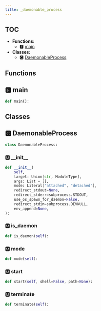 ```yaml
---
title: _daemonable_process
---
```


## TOC

- **Functions:**
  - 🅵 [main](#🅵-main)
- **Classes:**
  - 🅲 [DaemonableProcess](#🅲-daemonableprocess)

## Functions

## 🅵 main

```python
def main():
```

## Classes

## 🅲 DaemonableProcess

```python
class DaemonableProcess:
```


### 🅼 \_\_init\_\_

```python
def __init__(
    self,
    target: Union[str, ModuleType],
    args: List = [],
    mode: Literal["attached", "detached"],
    redirect_stdout=None,
    redirect_stderr=subprocess.STDOUT,
    use_os_spawn_for_daemon=False,
    redirect_stdin=subprocess.DEVNULL,
    env_append=None,
):
```
### 🅼 is\_daemon

```python
def is_daemon(self):
```
### 🅼 mode

```python
def mode(self):
```
### 🅼 start

```python
def start(self, shell=False, path=None):
```
### 🅼 terminate

```python
def terminate(self):
```
